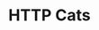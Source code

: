---
layout : sparkle
title : "HTTP Cats"
summary : "In case you didn't know about it: easy HTTP status code pages with meaningful cat images."
visit : https://http.cat/
tags : []
category : "gallery"
---